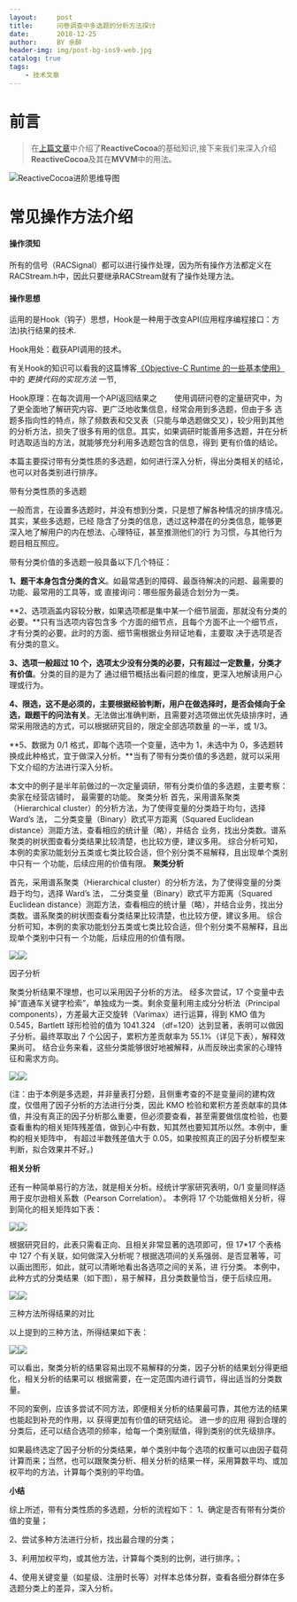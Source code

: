 ```yaml
---
layout:     post
title:      问卷调查中多选题的分析方法探讨
date:       2018-12-25
author:     BY 余醉
header-img: img/post-bg-ios9-web.jpg
catalog: true
tags:
    - 技术文章
---
```

# 前言

>在[上篇文章](http://qiubaiying.github.io/2016/12/26/ReactiveCocoa-基础/)中介绍了**ReactiveCocoa**的基础知识,接下来我们来深入介绍**ReactiveCocoa**及其在**MVVM**中的用法。


![ReactiveCocoa进阶思维导图](https://ww3.sinaimg.cn/large/006y8lVagw1fbgye3re5xj30je0iomz8.jpg)
# 常见操作方法介绍


#### 操作须知

所有的信号（RACSignal）都可以进行操作处理，因为所有操作方法都定义在RACStream.h中，因此只要继承RACStream就有了操作处理方法。
#### 操作思想

运用的是Hook（钩子）思想，Hook是一种用于改变API(应用程序编程接口：方法)执行结果的技术.

Hook用处：截获API调用的技术。

有关Hook的知识可以看我的这篇博客[《Objective-C Runtime 的一些基本使用》](http://www.jianshu.com/p/ff114e69cc0a)中的 *更换代码的实现方法* 一节,

Hook原理：在每次调用一个API返回结果之        使用调研问卷的定量研究中，为了更全面地了解研究内容、更广泛地收集信息，经常会用到多选题，但由于多 选题多指向性的特点，除了频数表和交叉表（只能与单选题做交叉），较少用到其他的分析方法，损失了很多有用的信息。其实，如果调研时能善用多选题，并在分析时选取适当的方法，就能够充分利用多选题包含的信息，得到 更有价值的结论。

本篇主要探讨带有分类性质的多选题，如何进行深入分析，得出分类相关的结论，也可以对各类别进行排序。

带有分类性质的多选题

一般而言，在设置多选题时，并没有想到分类，只是想了解各种情况的排序情况。其实，某些多选题，已经 隐含了分类的信息，透过这种潜在的分类信息，能够更深入地了解用户的内在想法、心理特征，甚至推测他们的行 为习惯，与其他行为题目相互照应。

带有分类价值的多选题一般具备以下几个特征：

**1、题干本身包含分类的含义**。如最常遇到的障碍、最亟待解决的问题、最需要的功能、最常用的工具等，或 直接询问：哪些服务最适合划分为一类。

**2、选项涵盖内容较分散，如果选项都是集中某一个细节层面，那就没有分类的必要。**只有当选项内容包含多 个方面的细节点，且每个方面不止一个细节点，才有分类的必要。此时的方面、细节需根据业务辩证地看，主要取 决于选项是否有分类的意义。

**3、选项一般超过 10 个，选项太少没有分类的必要，只有超过一定数量，分类才有价值**。分类的目的是为了 通过细节概括出看问题的维度，更深入地解读用户心理或行为。

**4、限选，这不是必须的，主要根据经验判断，用户在做选择时，是否会倾向于全选，跟题干的问法有关**。无法做出准确判断，且需要对选项做出优先级排序时，通常采用限选的方式，可以根据研究目的，限定全部选项数量 的一半，或 1/3。

**5、数据为 0/1 格式，即每个选项一个变量，选中为 1，未选中为 0，多选题转换成此种格式，宜于做深入分析。**当有了带有分类价值的多选题，就可以采用下文介绍的方法进行深入分析。

本文中的例子是半年前做过的一次定量调研，带有分类价值的多选题，主要考察：卖家在经营店铺时， 最需要的功能。 聚类分析
 首先，采用谱系聚类（Hierarchical cluster）的分析方法，为了使得变量的分类趋于均匀，选择 Ward’s 法，
 二分类变量（Binary）欧式平方距离（Squared Euclidean distance）测距方法，查看相应的统计量（略），并结合
 业务，找出分类数。谱系聚类的树状图查看分类结果比较清楚，也比较方便，建议多用。
 综合分析可知，本例的卖家功能划分五类或七类比较合适，但个别分类不易解释，且出现单个类别中只有一 个功能，后续应用的价值有限。
 **聚类分析**

首先，采用谱系聚类（Hierarchical cluster）的分析方法，为了使得变量的分类趋于均匀，选择 Ward’s 法， 二分类变量（Binary）欧式平方距离（Squared Euclidean distance）测距方法，查看相应的统计量（略），并结合业务，找出分类数。谱系聚类的树状图查看分类结果比较清楚，也比较方便，建议多用。
 综合分析可知，本例的卖家功能划分五类或七类比较合适，但个别分类不易解释，且出现单个类别中只有一 个功能，后续应用的价值有限。

![](https://pic4.zhimg.com/80/v2-2631bd19dae35c0a30d6c6981a76965f_hd.jpg)![](https://pic4.zhimg.com/80/v2-2631bd19dae35c0a30d6c6981a76965f_hd.jpg)

因子分析

聚类分析结果不理想，也可以采用因子分析的方法。
 经多次尝试，17 个变量中去掉“直通车关键字检索”，单独成为一类。剩余变量利用主成分分析法（Principal components），方差最大正交旋转（Varimax）进行运算，得到 KMO 值为 0.545，Bartlett 球形检验的值为 1041.324 （df=120）达到显著，表明可以做因子分析。最终萃取出 7 个公因子，累积方差贡献率为 55.1%（详见下表），解释效果尚可。 结合业务来看，这些分类能够很好地被解释，从而反映出卖家的心理特征和需求方向。

![](https://pic1.zhimg.com/80/v2-5750869cc3c8a6ac037ea6f14c2831ac_hd.jpg)![](https://pic1.zhimg.com/80/v2-5750869cc3c8a6ac037ea6f14c2831ac_hd.jpg)

(注：由于本例是多选题，并非量表打分题，且侧重考查的不是变量间的建构效度，仅借用了因子分析的方法进行分类，因此 KMO 检验和累积方差贡献率的具体值，并没有真正的因子分析那么重要，但必须要查看，甚至需要做信度检验，也要查看重构的相关矩阵残差值，做到心中有数，知其然也要知其所以然。本例中，重构的相关矩阵中， 有超过半数残差值大于 0.05，如果按照真正的因子分析模型来判断，拟合效果并不好。)

**相关分析**

还有一种简单易行的方法，就是相关分析。经统计学家研究表明，0/1 变量同样适用于皮尔逊相关系数（Pearson Correlation）。 本例将 17 个功能做相关分析，得到简化的相关矩阵如下表：

![](https://pic3.zhimg.com/80/v2-3613c148f1d19fb3941930cadae21736_hd.jpg)![](https://pic3.zhimg.com/80/v2-3613c148f1d19fb3941930cadae21736_hd.jpg)

根据研究目的，此表只需看正向、且相关非常显著的选项即可，但 17*17 个表格中 127 个有关联，如何做深入分析呢？根据选项间的关系强弱、是否显著等，可以画出图形，如此，就可以清晰地看出各选项之间的关系，进 行分类。
 本例中，此种方式的分类结果（如下图），易于解释，且分类数量恰当，便于后续应用。

![](https://pic2.zhimg.com/80/v2-9f8785fd7a60f2f4dbb0c8acfab6a315_hd.jpg)![](https://pic2.zhimg.com/80/v2-9f8785fd7a60f2f4dbb0c8acfab6a315_hd.jpg)

三种方法所得结果的对比

以上提到的三种方法，所得结果如下表：

![](https://pic2.zhimg.com/80/v2-11988a4f264e36a58f9c95e980826f0d_hd.jpg)![](https://pic2.zhimg.com/80/v2-11988a4f264e36a58f9c95e980826f0d_hd.jpg)

可以看出，聚类分析的结果容易出现不易解释的分类，因子分析的结果划分得更细化，相关分析的结果可以 根据需要，在一定范围内进行调节，得出适当的分类数量。

不同的案例，应该多尝试不同方法，即便相关分析的结果最可靠，其他方法的结果也能起到补充的作用，以 获得更加有价值的研究结论。 进一步的应用 得到合理的分类后，还可以结合选项的频率，给每一个类别赋值，得到类别的优先级排序。

如果最终选定了因子分析的分类结果，单个类别中每个选项的权重可以由因子载荷计算而来；当然，也可以跟聚类分析、相关分析的结果一样，采用算数平均、或加权平均的方法，计算每个类别的平均值。

**小结**

综上所述，带有分类性质的多选题，分析的流程如下：
 1、确定是否有带有分类价值的变量；

2、尝试多种方法进行分析，找出最合理的分类；

3、利用加权平均，或其他方法，计算每个类别的比例，进行排序。；

4、使用关键变量（如星级、注册时长等）对样本总体分群，查看各细分群体在多选题分类上的差异，深入分析。
